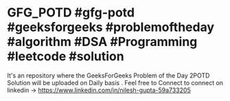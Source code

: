 # GFG_POTD #gfg-potd #geeksforgeeks #problemoftheday #algorithm #DSA #Programming #leetcode #solution
It's an repository where the GeeksForGeeks Problem of the Day 2POTD Solution will be uploaded on Daily basis . 
Feel free to Connect to connect on linkedin -> https://www.linkedin.com/in/nilesh-gupta-59a733205
